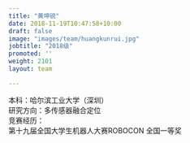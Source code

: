 ```yaml
---
title: "黄坤锐"
date: 2018-11-19T10:47:58+10:00
draft: false
image: "images/team/huangkunrui.jpg"
jobtitle: "2018级"
promoted: ''
weight: 2101
layout: team

---
```


本科：哈尔滨工业大学（深圳）<br>
研究方向：多传感器融合定位<br>
竞赛经历：<br>
第十九届全国大学生机器人大赛ROBOCON 全国一等奖

 